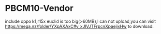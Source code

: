 # PBCM10-Vendor
include oppo k1,r15x
euclid is too big(>60MB),I can not upload,you can visit https://mega.nz/folder/YXpAXAxC#v_xJIVJTFrpcnXpaejixHw to download.
